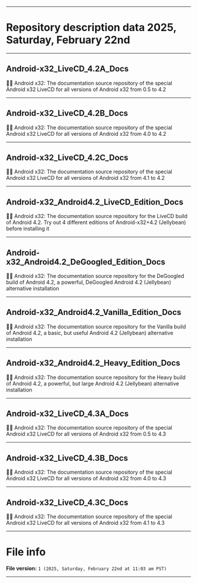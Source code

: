
***

# Repository description data 2025, Saturday, February 22nd

---

## Android-x32_LiveCD_4.2A_Docs

🤖️📖️ Android x32: The documentation source repository of the special Android x32 LiveCD for all versions of Android x32 from 0.5 to 4.2

---

## Android-x32_LiveCD_4.2B_Docs

🤖️📖️ Android x32: The documentation source repository of the special Android x32 LiveCD for all versions of Android x32 from 4.0 to 4.2

---

## Android-x32_LiveCD_4.2C_Docs

🤖️📖️ Android x32: The documentation source repository of the special Android x32 LiveCD for all versions of Android x32 from 4.1 to 4.2

---

## Android-x32_Android4.2_LiveCD_Edition_Docs

🤖️📖️ Android x32: The documentation source repository for the LiveCD build of Android 4.2. Try out 4 different editions of Android-x32+4.2 (Jellybean) before installing it 

---

## Android-x32_Android4.2_DeGoogled_Edition_Docs

🤖️📖️ Android x32: The documentation source repository for the DeGoogled build of Android 4.2, a powerful, DeGoogled Android 4.2 (Jellybean) alternative installation 

---

## Android-x32_Android4.2_Vanilla_Edition_Docs

🤖️📖️ Android x32: The documentation source repository for the Vanilla build of Android 4.2, a basic, but useful Android 4.2 (Jellybean) alternative installation

---

## Android-x32_Android4.2_Heavy_Edition_Docs

🤖️📖️ Android x32: The documentation source repository for the Heavy build of Android 4.2, a powerful, but large Android 4.2 (Jellybean) alternative installation

---

## Android-x32_LiveCD_4.3A_Docs

🤖️📖️ Android x32: The documentation source repository of the special Android x32 LiveCD for all versions of Android x32 from 0.5 to 4.3

---

## Android-x32_LiveCD_4.3B_Docs

🤖️📖️ Android x32: The documentation source repository of the special Android x32 LiveCD for all versions of Android x32 from 4.0 to 4.3

---

## Android-x32_LiveCD_4.3C_Docs

🤖️📖️ Android x32: The documentation source repository of the special Android x32 LiveCD for all versions of Android x32 from 4.1 to 4.3

***

# File info

**File version:** `1 (2025, Saturday, February 22nd at 11:03 am PST)`

***

